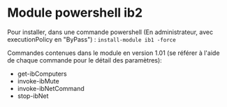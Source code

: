# Module powershell ib2

Pour installer, dans une commande powershell (En administrateur, avec executionPolicy en "ByPass") : ```install-module ib1 -force```

Commandes contenues dans le module en version 1.01 (se référer à l'aide de chaque commande pour le détail des paramètres):
- get-ibComputers
- invoke-ibMute
- invoke-ibNetCommand
- stop-ibNet